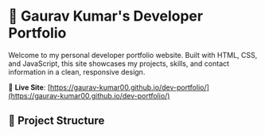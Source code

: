 # 💼 Gaurav Kumar's Developer Portfolio

Welcome to my personal developer portfolio website. Built with HTML, CSS, and JavaScript, this site showcases my projects, skills, and contact information in a clean, responsive design.

🔗 **Live Site**: [https://gaurav-kumar00.github.io/dev-portfolio/](https://gaurav-kumar00.github.io/dev-portfolio/)

## 📁 Project Structure

